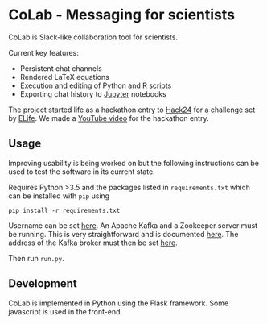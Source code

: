 # CoLab - Messaging for scientists

CoLab is Slack-like collaboration tool for scientists.

Current key features:
- Persistent chat channels
- Rendered LaTeX equations
- Execution and editing of Python and R scripts
- Exporting chat history to [Jupyter](http://jupyter.org/) notebooks

The project started life as a hackathon entry to [Hack24](http://www.hack24.co.uk/) for a challenge set by [ELife](https://elife.elifesciences.org/).
We made a [YouTube video](https://youtu.be/TD3FUoyO5UY) for the hackathon entry.

## Usage

Improving usability is being worked on but the following instructions can be used to test the software in its current state.

Requires Python >3.5 and the packages listed in `requirements.txt` which can be installed with `pip` using
```
pip install -r requirements.txt
```

Username can be set [here](https://github.com/asam-hack24/CoLab/blob/master/app/userconfig.ini).
An Apache Kafka and a Zookeeper server must be running. This is very straightforward and is documented [here](https://kafka.apache.org/quickstart). The address of the Kafka broker must then be set [here](https://github.com/asam-hack24/CoLab/blob/master/app/views.py#L35).

Then run `run.py`.

## Development
CoLab is implemented in Python using the Flask framework. Some javascript is used in the front-end.
